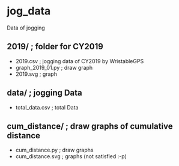 # jog_data
Data of jogging

## 2019/ ; folder for CY2019
- 2019.csv ; jogging data of CY2019 by WristableGPS
- graph_2019_01.py ; draw graph
- 2019.svg ; graph

## data/ ; jogging Data
- total_data.csv ; total Data

## cum_distance/ ; draw graphs of cumulative distance
- cum_distance.py ; draw graphs
- cum_distance.svg ; graphs (not satisfied :-p)
